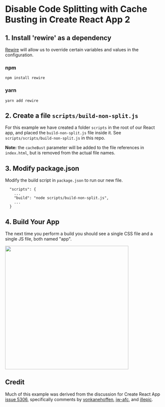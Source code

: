 # Disable Code Splitting with Cache Busting in Create React App 2

## 1. Install 'rewire' as a dependency
[Rewire](https://github.com/jhnns/rewire "Rewire") will allow us to override certain variables and values in the configuration.
### npm
~~~~
npm install rewire	
~~~~
### yarn
~~~~
yarn add rewire	
~~~~

## 2. Create a file `scripts/build-non-split.js`
For this example we have created a folder `scripts` in the root of our React app, and placed the `build-non-split.js` file inside it. See `scripts/scripts/build-non-split.js` in this repo.

**Note:** the `cacheBust` parameter will be added to the file references in `index.html`, but is removed from the actual file names.

## 3. Modify package.json
Modify the build script in `package.json` to run our new file.
~~~~
  "scripts": {
    ...
    "build": "node scripts/build-non-split.js",
    ...
  }
~~~~

## 4. Build Your App
The next time you perform a build you should see a single CSS file and a single JS file, both named "app".

<img src="https://user-images.githubusercontent.com/12941979/58575422-9ce2c500-8207-11e9-86d0-5378f31ef563.png" width="400">

## Credit
Much of this example was derived from the discussion for Create React App [issue 5306](https://github.com/facebook/create-react-app/issues/5306 "Create React App issue 5306"), specifically comments by [vonkanehoffen](https://github.com/facebook/create-react-app/issues/5306#issuecomment-433425838 "vonkanehoffen"), [jw-afc](https://github.com/facebook/create-react-app/issues/5306#issuecomment-440945317 "jw-afc"), and [illepic](https://github.com/facebook/create-react-app/issues/5306#issuecomment-447948123 "illepic").
